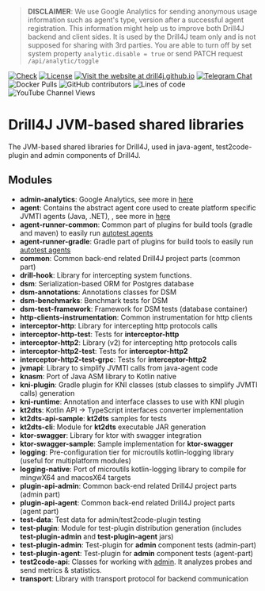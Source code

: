 > **DISCLAIMER**: We use Google Analytics for sending anonymous usage information such as agent's type, version
> after a successful agent registration. This information might help us to improve both Drill4J backend and client sides. It is used by the
> Drill4J team only and is not supposed for sharing with 3rd parties.
> You are able to turn off by set system property `analytic.disable = true` or send PATCH request `/api/analytic/toggle`

[![Check](https://github.com/Drill4J/lib-jvm-shared/actions/workflows/check.yml/badge.svg)](https://github.com/Drill4J/lib-jvm-shared/actions/workflows/check.yml)
[![License](https://img.shields.io/github/license/Drill4J/lib-jvm-shared)](LICENSE)
[![Visit the website at drill4j.github.io](https://img.shields.io/badge/visit-website-green.svg?logo=firefox)](https://drill4j.github.io/)
[![Telegram Chat](https://img.shields.io/badge/Chat%20on-Telegram-brightgreen.svg)](https://t.me/drill4j)
![Docker Pulls](https://img.shields.io/docker/pulls/drill4j/lib-jvm-shared)
![GitHub contributors](https://img.shields.io/github/contributors/Drill4J/lib-jvm-shared)
![Lines of code](https://img.shields.io/tokei/lines/github/Drill4J/lib-jvm-shared)
![YouTube Channel Views](https://img.shields.io/youtube/channel/views/UCJtegUnUHr0bO6icF1CYjKw?style=social)

# Drill4J JVM-based shared libraries

The JVM-based shared libraries for Drill4J, used in java-agent, test2code-plugin and admin components of Drill4J.

## Modules

- **admin-analytics**: Google Analytics, see more in [here](admin-analytics/README.md)
- **agent**: Contains the abstract agent core used to create platform specific JVMTI agents (Java, .NET), , see more in [here](agent/README.md)
- **agent-runner-common**: Common part of plugins for build tools (gradle and maven) to easily run [autotest agents](https://github.com/Drill4J/autotest-agent)
- **agent-runner-gradle**: Gradle part of plugins for build tools to easily run [autotest agents](https://github.com/Drill4J/autotest-agent)
- **common**: Common back-end related Drill4J project parts (common part)
- **drill-hook**: Library for intercepting system functions.
- **dsm**: Serialization-based ORM for Postgres database
- **dsm-annotations**: Annotations classes for DSM
- **dsm-benchmarks**: Benchmark tests for DSM
- **dsm-test-framework**: Framework for DSM tests (database container)
- **http-clients-instrumentation**: Common instrumentation for http clients
- **interceptor-http**: Library for intercepting http protocols calls
- **interceptor-http-test**: Tests for **interceptor-http**
- **interceptor-http2**: Library (v2) for intercepting http protocols calls
- **interceptor-http2-test**: Tests for **interceptor-http2**
- **interceptor-http2-test-grpc**: Tests for **interceptor-http2**
- **jvmapi**: Library to simplify JVMTI calls from java-agent code
- **knasm**: Port of Java ASM library to Kotlin native
- **kni-plugin**: Gradle plugin for KNI classes (stub classes to simplify JVMTI calls) generation
- **kni-runtime**: Annotation and interface classes to use with KNI plugin
- **kt2dts**: Kotlin API -> TypeScript interfaces converter implementation
- **kt2dts-api-sample**: **kt2dts** samples for tests
- **kt2dts-cli**: Module for **kt2dts** executable JAR generation
- **ktor-swagger**: Library for ktor with swagger integration
- **ktor-swagger-sample**: Sample implementation for **ktor-swagger**
- **logging**: Pre-configuration tier for microutils kotlin-logging library (useful for multiplatform modules)
- **logging-native**: Port of microutils kotlin-logging library to compile for mingwX64 and macosX64 targets
- **plugin-api-admin**: Common back-end related Drill4J project parts (admin part)
- **plugin-api-agent**: Common back-end related Drill4J project parts (agent part)
- **test-data**: Test data for admin/test2code-plugin testing
- **test-plugin**: Module for test-plugin distribution generation (includes **test-plugin-admin** and **test-plugin-agent** jars)
- **test-plugin-admin**: Test-plugin for **admin** component tests (admin-part)
- **test-plugin-agent**: Test-plugin for **admin** component tests (agent-part)
- **test2code-api**: Classes for working with [admin](https://github.com/Drill4J/admin). It analyzes probes and send metrics & statistics.
- **transport**: Library with transport protocol for backend communication
